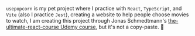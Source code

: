 `usepopcorn` is my pet project where I practice with `React`, `TypeScript`, and `Vite` (also I practice `Jest`), creating a website to help people choose movies to watch, I am creating this project through Jonas Schmedtmann's [the-ultimate-react-course Udemy course](https://www.udemy.com/course/the-ultimate-react-course), but it's not a copy-paste. 🍿